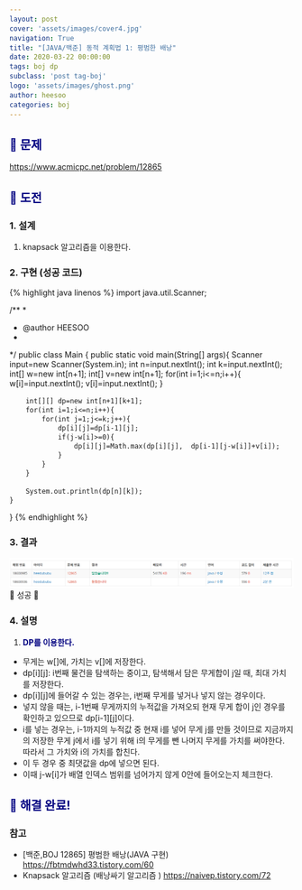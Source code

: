 ```yaml
---
layout: post
cover: 'assets/images/cover4.jpg'
navigation: True
title: "[JAVA/백준] 동적 계획법 1: 평범한 배낭"
date: 2020-03-22 00:00:00
tags: boj dp
subclass: 'post tag-boj'
logo: 'assets/images/ghost.png'
author: heesoo
categories: boj
---
```

## <span style="color:navy">👀 문제</span>
<https://www.acmicpc.net/problem/12865>

## <span style="color:navy">👊 도전</span>

### 1. 설계
1. knapsack 알고리즘을 이용한다.

### 2. 구현 (성공 코드)
{% highlight java linenos %}
import java.util.Scanner;

/**
 * 
 * @author HEESOO
 *
 */
public class Main {
	public static void main(String[] args){
		Scanner input=new Scanner(System.in);
		int n=input.nextInt();
		int k=input.nextInt();
		int[] w=new int[n+1];
		int[] v=new int[n+1];
		for(int i=1;i<=n;i++){
			w[i]=input.nextInt();
			v[i]=input.nextInt();
		}
		
		int[][] dp=new int[n+1][k+1];
		for(int i=1;i<=n;i++){
			for(int j=1;j<=k;j++){
				dp[i][j]=dp[i-1][j];
				if(j-w[i]>=0){
					dp[i][j]=Math.max(dp[i][j],  dp[i-1][j-w[i]]+v[i]);
				}
			}
		}
		
		System.out.println(dp[n][k]);
	}
}
 {% endhighlight %}

### 3. 결과
![실행결과](./assets/images/200322_1.PNG)
🤟 성공 🤟  

### 4. 설명
1. **<span style="color:navy">DP를 이용한다.</span>**
- 무게는 w[]에, 가치는 v[]에 저장한다.
- dp[i][j]: i번째 물건을 탐색하는 중이고, 탐색해서 담은 무게합이 j일 때, 최대 가치를 저장한다.
- dp[i][j]에 들어갈 수 있는 경우는, i번째 무게를 넣거나 넣지 않는 경우이다.
- 넣지 않을 때는, i-1번째 무게까지의 누적값을 가져오되 현재 무게 합이 j인 경우를 확인하고 있으므로 dp[i-1][j]이다.
- i를 넣는 경우는, i-1까지의 누적값 중 현재 i를 넣어 무게 j를 만들 것이므로 지금까지의 저장한 무게 j에서 i를 넣기 위해  i의 무게를 뺀 나머지 무게를 가치를 써야한다. 따라서 그 가치와 i의 가치를 합친다.
- 이 두 경우 중 최댓값을 dp에 넣으면 된다.
- 이때 j-w[i]가 배열 인덱스 범위를 넘어가지 않게 0안에 들어오는지 체크한다.

## <span style="color:navy">👏 해결 완료!</span>

### 참고
- [백준,BOJ 12865] 평범한 배낭(JAVA 구현) <https://fbtmdwhd33.tistory.com/60>
- Knapsack 알고리즘 (배낭싸기 알고리즘 ) <https://naivep.tistory.com/72>
